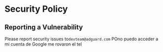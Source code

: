 # Security Policy

## Reporting a Vulnerability

Please report security issues to`devteam@adguard.com`
POno puedo acceder a mi cuenta de Google me rovaron el tel
